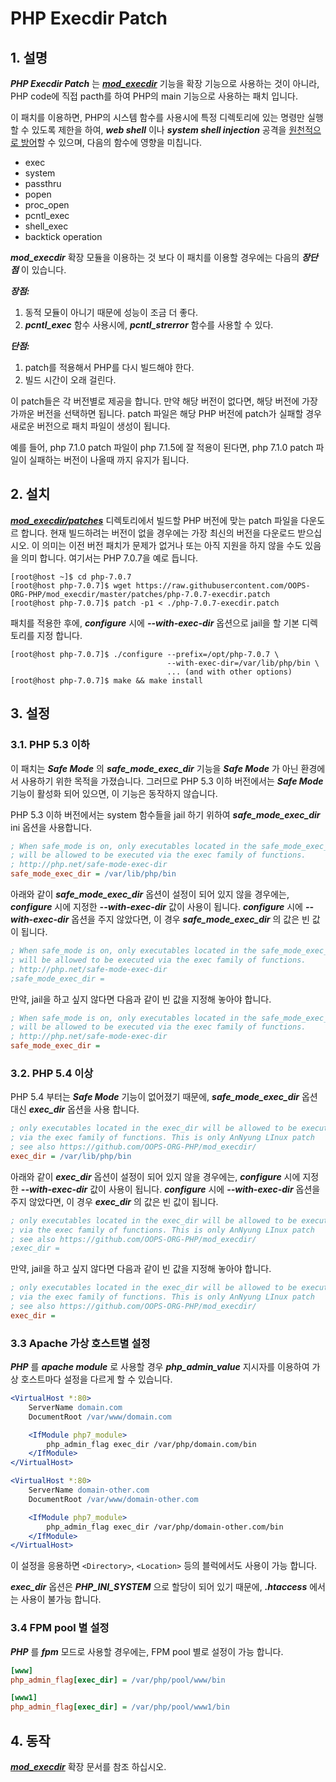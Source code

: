 # PHP Execdir Patch

## 1. 설명

***PHP Execdir Patch*** 는 [***mod_execdir***](https://github.com/OOPS-ORG-PHP/mod_execdir/) 기능을 확장 기능으로 사용하는 것이 아니라, PHP code에 직접 pacth를 하여 PHP의 main 기능으로 사용하는 패치 입니다.

이 패치를 이용하면, PHP의 시스템 함수를 사용시에 특정 디렉토리에 있는 명령만 실행할 수 있도록 제한을 하여, ***web shell*** 이나 ***system shell injection*** 공격을 <u>원천적으로 방어</u>할 수 있으며, 다음의 함수에 영향을 미칩니다.

 * exec
 * system
 * passthru
 * popen
 * proc_open
 * pcntl_exec
 * shell_exec
 * backtick operation


***mod_execdir*** 확장 모듈을 이용하는 것 보다 이 패치를 이용할 경우에는 다음의 ***장단점*** 이 있습니다.

***장점:***

1. 동적 모듈이 아니기 때문에 성능이 조금 더 좋다.
2. ***pcntl_exec*** 함수 사용시에, ***pcntl_strerror*** 함수를 사용할 수 있다.

***단점:***

1. patch를 적용해서 PHP를 다시 빌드해야 한다.
2. 빌드 시간이 오래 걸린다.

이 patch들은 각 버전별로 제공을 합니다. 만약 해당 버전이 없다면, 해당 버전에 가장 가까운 버전을 선택하면 됩니다. patch 파일은 해당 PHP 버전에 patch가 실패할 경우 새로운 버전으로 패치 파일이 생성이 됩니다.

예를 들어, php 7.1.0 patch 파일이 php 7.1.5에 잘 적용이 된다면, php 7.1.0 patch 파일이 실패하는 버전이 나올때 까지 유지가 됩니다.

## 2. 설치

[***mod_execdir/patches***](https://github.com/OOPS-ORG-PHP/mod_execdir/tree/master/patches) 디렉토리에서 빌드할 PHP 버전에 맞는 patch 파일을 다운도르 합니다. 현재 빌드하려는 버전이 없을 경우에는 가장 최신의 버전을 다운로드 받으십시오. 이 의미는 이전 버전 패치가 문제가 없거나 또는 아직 지원을 하지 않을 수도 있음을 의미 합니다. 여기서는 PHP 7.0.7을 예로 듭니다.

```shell
[root@host ~]$ cd php-7.0.7
[root@host php-7.0.7]$ wget https://raw.githubusercontent.com/OOPS-ORG-PHP/mod_execdir/master/patches/php-7.0.7-execdir.patch
[root@host php-7.0.7]$ patch -p1 < ./php-7.0.7-execdir.patch
```

패치를 적용한 후에, ***configure*** 시에 ***--with-exec-dir*** 옵션으로 jail을 할 기본 디렉토리를 지정 합니다.

```shell
[root@host php-7.0.7]$ ./configure --prefix=/opt/php-7.0.7 \
                                   --with-exec-dir=/var/lib/php/bin \
                                   ... (and with other options)
[root@host php-7.0.7]$ make && make install
```

## 3. 설정

### 3.1. PHP 5.3 이하

이 패치는 ***Safe Mode*** 의 ***safe_mode_exec_dir*** 기능을 ***Safe Mode*** 가 아닌 환경에서 사용하기 위한 목적을 가졌습니다. 그러므로 PHP 5.3 이하 버전에서는 ***Safe Mode*** 기능이 활성화 되어 있으면, 이 기능은 동작하지 않습니다.

PHP 5.3 이하 버전에서는 system 함수들을 jail 하기 위하여 ***safe_mode_exec_dir*** ini 옵션을 사용합니다.

```ini
; When safe_mode is on, only executables located in the safe_mode_exec_dir
; will be allowed to be executed via the exec family of functions.
; http://php.net/safe-mode-exec-dir
safe_mode_exec_dir = /var/lib/php/bin
```

아래와 같이 ***safe_mode_exec_dir*** 옵션이 설정이 되어 있지 않을 경우에는, ***configure*** 시에 지정한 ***--with-exec-dir*** 값이 사용이 됩니다. ***configure*** 시에 ***--with-exec-dir*** 옵션을 주지 않았다면, 이 경우 ***safe_mode_exec_dir*** 의 값은 빈 값이 됩니다.

```ini
; When safe_mode is on, only executables located in the safe_mode_exec_dir
; will be allowed to be executed via the exec family of functions.
; http://php.net/safe-mode-exec-dir
;safe_mode_exec_dir =
```

만약, jail을 하고 싶지 않다면 다음과 같이 빈 값을 지정해 놓아야 합니다.

```ini
; When safe_mode is on, only executables located in the safe_mode_exec_dir
; will be allowed to be executed via the exec family of functions.
; http://php.net/safe-mode-exec-dir
safe_mode_exec_dir =
```

### 3.2. PHP 5.4 이상

PHP 5.4 부터는 ***Safe Mode*** 기능이 없어졌기 때문에, ***safe_mode_exec_dir*** 옵션 대신 ***exec_dir*** 옵션을 사용 합니다.

```ini
; only executables located in the exec_dir will be allowed to be executed
; via the exec family of functions. This is only AnNyung LInux patch
; see also https://github.com/OOPS-ORG-PHP/mod_execdir/
exec_dir = /var/lib/php/bin
```

아래와 같이 ***exec_dir*** 옵션이 설정이 되어 있지 않을 경우에는, ***configure*** 시에 지정한 ***--with-exec-dir*** 값이 사용이 됩니다. ***configure*** 시에 ***--with-exec-dir*** 옵션을 주지 않았다면, 이 경우 ***exec_dir*** 의 값은 빈 값이 됩니다.

```ini
; only executables located in the exec_dir will be allowed to be executed
; via the exec family of functions. This is only AnNyung LInux patch
; see also https://github.com/OOPS-ORG-PHP/mod_execdir/
;exec_dir =
```

만약, jail을 하고 싶지 않다면 다음과 같이 빈 값을 지정해 놓아야 합니다.

```ini
; only executables located in the exec_dir will be allowed to be executed
; via the exec family of functions. This is only AnNyung LInux patch
; see also https://github.com/OOPS-ORG-PHP/mod_execdir/
exec_dir =
```

### 3.3 Apache 가상 호스트별 설정

***PHP*** 를 ***apache module*** 로 사용할 경우 ***php_admin_value*** 지시자를 이용하여 가상 호스트마다 설정을 다르게 할 수 있습니다.
```apache
<VirtualHost *:80>
    ServerName domain.com
    DocumentRoot /var/www/domain.com

    <IfModule php7_module>
        php_admin_flag exec_dir /var/php/domain.com/bin
    </IfModule>
</VirtualHost>

<VirtualHost *:80>
    ServerName domain-other.com
    DocumentRoot /var/www/domain-other.com

    <IfModule php7_module>
        php_admin_flag exec_dir /var/php/domain-other.com/bin
    </IfModule>
</VirtualHost>
```

이 설정을 응용하면 ```<Directory>```, ```<Location>``` 등의 블럭에서도 사용이 가능 합니다.

***exec_dir*** 옵션은 ***PHP_INI_SYSTEM*** 으로 할당이 되어 있기 때문에, ***.htaccess*** 에서는 사용이 불가능 합니다.


### 3.4 FPM pool 별 설정

***PHP*** 를 ***fpm*** 모드로 사용할 경우에는, FPM pool 별로 설정이 가능 합니다.

```ini
[www]
php_admin_flag[exec_dir] = /var/php/pool/www/bin

[www1]
php_admin_flag[exec_dir] = /var/php/pool/www1/bin
```

## 4. 동작

[***mod_execdir***](https://github.com/OOPS-ORG-PHP/mod_execdir/blob/master/README.ko.md) 확장 문서를 참조 하십시오.

